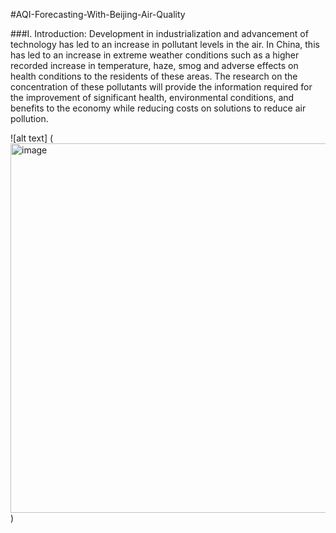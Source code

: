 #AQI-Forecasting-With-Beijing-Air-Quality

###I. Introduction:
Development in industrialization and advancement of technology has led to an increase in pollutant levels in the air. In China, this has led to an increase in extreme weather conditions such as a higher recorded increase in temperature, haze, smog and adverse effects on health conditions to the residents of these areas.
The research on the concentration of these pollutants will provide the information required for the improvement of significant health, environmental conditions, and benefits to the economy while reducing costs on solutions to reduce air pollution.

![alt text] (<img width="591" alt="image" src="https://user-images.githubusercontent.com/103969912/192121759-caa546d9-fdaa-455e-92fb-31cf5cb4f2b2.png">)

